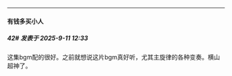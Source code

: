 ﻿
*****

####  有钱多买小人  
##### 42#       发表于 2025-9-11 12:33

这集bgm配的很好。之前就想说这片bgm真好听，尤其主旋律的各种变奏。横山超神了。

